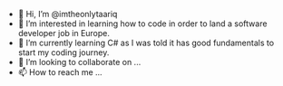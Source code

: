 - 👋 Hi, I’m @imtheonlytaariq
- 👀 I’m interested in learning how to code in order to land a software developer job in Europe.
- 🌱 I’m currently learning C# as I was told it has good fundamentals to start my coding journey.
- 💞️ I’m looking to collaborate on ...
- 📫 How to reach me ...

<!---
imtheonlytaariq/imtheonlytaariq is a ✨ special ✨ repository because its `README.md` (this file) appears on your GitHub profile.
You can click the Preview link to take a look at your changes.
--->
